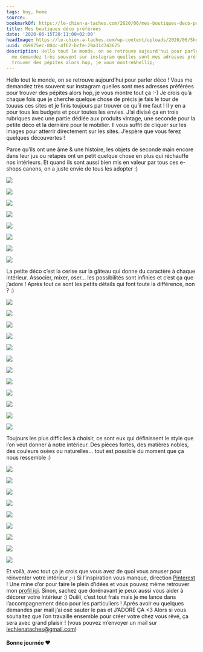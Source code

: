 ```yaml
---
tags: buy, home
source:
bookmarkOf: https://le-chien-a-taches.com/2020/06/mes-boutiques-deco-preferees/
title: Mes boutiques déco préférées
date: '2020-06-15T20:11:00+02:00'
headImage: https://le-chien-a-taches.com/wp-content/uploads/2020/06/ShopDeco-LaLune-Lechienataches.jpg
uuid: c69875ec-004c-4f62-bcfe-29a31d743675
description: Hello tout le monde, on se retrouve aujourd'hui pour parler déco ! Vous
  me demandez très souvent sur instagram quelles sont mes adresses préférées pour
  trouver des pépites alors hop, je vous montre&hellip;
---
```


Hello tout le monde, on se retrouve aujourd’hui pour parler déco ! Vous me demandez très souvent sur instagram quelles sont mes adresses préférées pour trouver des pépites alors hop, je vous montre tout ça :-) Je crois qu’à chaque fois que je cherche quelque chose de précis je fais le tour de touuus ces sites et je finis toujours par trouver ce qu’il me faut ! Il y en a pour tous les budgets et pour toutes les envies. J’ai divisé ça en trois rubriques avec une partie dédiée aux produits vintage, une seconde pour la petite déco et la dernière pour le mobilier. Il vous suffit de cliquer sur les images pour atterrir directement sur les sites. J’espère que vous ferez quelques découvertes !

Parce qu’ils ont une âme & une histoire, les objets de seconde main encore dans leur jus ou retapés ont un petit quelque chose en plus qui réchauffe nos intérieurs. Et quand ils sont aussi bien mis en valeur par tous ces e-shops canons, on a juste envie de tous les adopter :)

[![](https://le-chien-a-taches.com/wp-content/uploads/2020/06/ShopDeco-LaLune-Lechienataches.jpg)](http://lalunedecoration.com/)

[![](https://le-chien-a-taches.com/wp-content/uploads/2020/06/ShopDeco-diverse-Lechienataches.jpg)](https://diverse.margochato.fr/blog/)

[![](https://le-chien-a-taches.com/wp-content/uploads/2020/06/ShopDeco-Desuet-Lechienataches.jpg)](https://www.desuet.fr/)

[![](https://le-chien-a-taches.com/wp-content/uploads/2020/06/ShopDeco-marchandoublis-Lechienataches.jpg)](http://www.marchanddoublis.com/)

[![](https://le-chien-a-taches.com/wp-content/uploads/2020/06/ShopDeco-maisonnette-Lechienataches.jpg)](https://www.maisonnetteshop.fr/)

[![](https://le-chien-a-taches.com/wp-content/uploads/2020/06/ShopDeco-eloge-Lechienataches.jpg)](https://www.elogeparis.com/)

[![](https://le-chien-a-taches.com/wp-content/uploads/2020/06/ShopDeco-SelectionM-Lechienataches.jpg)](https://selectionm.com/)

[![](https://le-chien-a-taches.com/wp-content/uploads/2020/06/ShopDeco-Second-Lechienataches.jpg)](https://www.second-shop.fr/)

La petite déco c’est la cerise sur la gâteau qui donne du caractère à chaque intérieur. Associer, mixer, oser… les possibilités sont infinies et c’est ça que j’adore ! Après tout ce sont les petits détails qui font toute la différence, non ? :)

[![](https://le-chien-a-taches.com/wp-content/uploads/2020/06/ShopDeco-BoomBoom-Lechienataches-copie.jpg)](https://maisonboomboom.com/fr/content/12-e-shop)

[![](https://le-chien-a-taches.com/wp-content/uploads/2020/06/ShopDeco-oyoy-Lechienataches-copie.jpg)](https://oyoylivingdesign.com/)

[![](https://le-chien-a-taches.com/wp-content/uploads/2020/06/ShopDeco-brutal-Lechienataches.jpg)](https://brutalceramics.com/)

[![](https://le-chien-a-taches.com/wp-content/uploads/2020/06/ShopDeco-Finca-Lechienataches.jpg)](https://www.finca-home.fr/)

[![](https://le-chien-a-taches.com/wp-content/uploads/2020/06/ShopDeco-FineLittleDay-Lechienataches.jpg)](https://www.finelittleday.com/)

[![](https://le-chien-a-taches.com/wp-content/uploads/2020/06/ShopDeco-PetitFlorilege-Lechienataches.jpg)](https://www.lepetitflorilege.com/)

[![](https://le-chien-a-taches.com/wp-content/uploads/2020/06/ShopDeco-petitsBohemes-Lechienataches.jpg)](https://lespetitsbohemes.bigcartel.com/)

[![](https://le-chien-a-taches.com/wp-content/uploads/2020/06/ShopDeco-Monologue-Lechienataches.jpg)](https://www.monologuelondon.com/)

[![](https://le-chien-a-taches.com/wp-content/uploads/2020/06/ShopDeco-Twicy-Lechienataches.jpg)](http://twicy-store.com/)

[![](https://le-chien-a-taches.com/wp-content/uploads/2020/06/ShopDeco-Muskhane2-Lechienataches.jpg)](https://www.muskhane.com/fr/)

[![](https://le-chien-a-taches.com/wp-content/uploads/2020/06/ShopDeco-JoliShop-Lechienataches.jpg)](https://www.lejoli-shop.com/)

[![](https://le-chien-a-taches.com/wp-content/uploads/2020/06/ShopDeco-Billie.jo-Lechienataches.jpg)](https://www.billiejo.fr/)

Toujours les plus difficiles à choisir, ce sont eux qui définissent le style que l’on veut donner à notre intérieur. Des pièces fortes, des matières nobles, des couleurs osées ou naturelles… tout est possible du moment que ça nous ressemble :)

[![](https://le-chien-a-taches.com/wp-content/uploads/2020/06/ShopDeco-Tikamoon-Lechienataches-1.jpg)](https://www.tikamoon.com/)

[![](https://le-chien-a-taches.com/wp-content/uploads/2020/06/ShopDeco-ZaraHome-Lechienataches.jpg)](https://www.zarahome.com/fr/)

[![](https://le-chien-a-taches.com/wp-content/uploads/2020/06/ShopDeco-TheCoolRepublic-Lechienataches.jpg)](https://www.thecoolrepublic.com/)

[![](https://le-chien-a-taches.com/wp-content/uploads/2020/06/ShopDeco-Smallable-Lechienataches.jpg)](http://tidd.ly/42a8d0a0)

[![](https://le-chien-a-taches.com/wp-content/uploads/2020/06/ShopDeco-Drawer-Lechienataches.jpg)](https://www.drawer.fr/)

[![](https://le-chien-a-taches.com/wp-content/uploads/2020/06/ShopDeco-Frenchrosa-Lechienataches.jpg)](https://frenchrosa.com/fr/)

[![](https://le-chien-a-taches.com/wp-content/uploads/2020/06/ShopDeco-AM.PM-Lechienataches.jpg)](http://tidd.ly/beaf368c)

[![](https://le-chien-a-taches.com/wp-content/uploads/2020/06/ShopDeco-HMhome-Lechienataches.jpg)](https://www2.hm.com/fr_fr/maison/catalogue-par-produit/mobilier.html)

[![](https://le-chien-a-taches.com/wp-content/uploads/2020/06/ShopDeco-ChiaraColombini-Lechienataches.jpg)](https://www.chiaracolombini.com/fr/)

Et voilà, avec tout ça je crois que vous avez de quoi vous amuser pour réinventer votre intérieur ;-) Si l’inspiration vous manque, direction [Pinterest](https://www.pinterest.fr/anneeeckeman/) ! Une mine d’or pour faire le plein d’idées et vous pouvez même retrouver mon [profil ici](https://www.pinterest.fr/anneeeckeman/). Sinon, sachez que dorénavant je peux aussi vous aider à décorer votre intérieur :) Ouiiii, c’est tout frais mais je me lance dans l’accompagnement déco pour les particuliers ! Après avoir eu quelques demandes par mail j’ai osé sauter le pas et J’ADORE ÇA <3 Alors si vous souhaitez que l’on travaille ensemble pour créer votre chez vous rêvé, ça sera avec grand plaisir ! (vous pouvez m’envoyer un mail sur lechienataches@gmail.com)

#### Bonne journée ♥